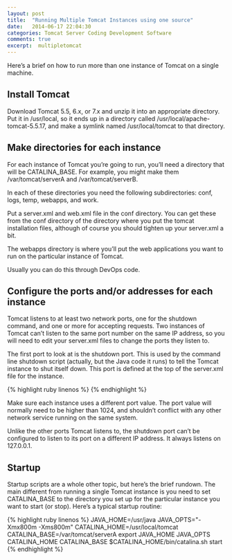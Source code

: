 ```yaml
---
layout: post
title:  "Running Multiple Tomcat Instances using one source"
date:   2014-06-17 22:04:30
categories: Tomcat Server Coding Development Software
comments: true
excerpt:  multipletomcat
---
```


Here’s a brief on how to run more than one instance of Tomcat on a single machine.

Install Tomcat
--------------
Download Tomcat 5.5, 6.x, or 7.x and unzip it into an appropriate directory. Put it in /usr/local, so it ends up in a directory called /usr/local/apache-tomcat-5.5.17, and make a symlink named /usr/local/tomcat to that directory.

Make directories for each instance
----------------------------------

For each instance of Tomcat you’re going to run, you’ll need a directory that will be CATALINA_BASE. For example, you might make them /var/tomcat/serverA and /var/tomcat/serverB.

In each of these directories you need the following subdirectories: conf, logs, temp, webapps, and work.

Put a server.xml and web.xml file in the conf directory. You can get these from the conf directory of the directory where you put the tomcat installation files, although of course you should tighten up your server.xml a bit.

The webapps directory is where you’ll put the web applications you want to run on the particular instance of Tomcat.

Usually you can do this through DevOps code.

Configure the ports and/or addresses for each instance
------------------------------------------------------

Tomcat listens to at least two network ports, one for the shutdown command, and one or more for accepting requests. Two instances of Tomcat can’t listen to the same port number on the same IP address, so you will need to edit your server.xml files to change the ports they listen to.

The first port to look at is the shutdown port. This is used by the command line shutdown script (actually, but the Java code it runs) to tell the Tomcat instance to shut itself down. This port is defined at the top of the server.xml file for the instance.

{% highlight ruby linenos %}
<Server port="8001" shutdown="_SHUTDOWN_COMMAND_" debug="0">
{% endhighlight %}

Make sure each instance uses a different port value. The port value will normally need to be higher than 1024, and shouldn’t conflict with any other network service running on the same system.

Unlike the other ports Tomcat listens to, the shutdown port can’t be configured to listen to its port on a different IP address. It always listens on 127.0.0.1.

Startup
-------

Startup scripts are a whole other topic, but here’s the brief rundown. The main different from running a single Tomcat instance is you need to set CATALINA_BASE to the directory you set up for the particular instance you want to start (or stop). Here’s a typical startup routine:

{% highlight ruby linenos %}
JAVA_HOME=/usr/java
JAVA_OPTS="-Xmx800m -Xms800m"
CATALINA_HOME=/usr/local/tomcat
CATALINA_BASE=/var/tomcat/serverA
export JAVA_HOME JAVA_OPTS CATALINA_HOME CATALINA_BASE
$CATALINA_HOME/bin/catalina.sh start
{% endhighlight %}